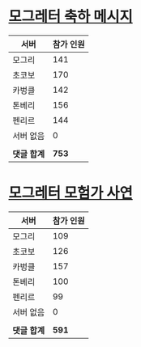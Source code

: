 # [모그레터 축하 메시지](./Event250701_v7_2_10th_moogleletter0.md)

|서버|참가 인원|
|-|-|
|모그리|141|
|초코보|170|
|카벙클|142|
|톤베리|156|
|펜리르|144|
|서버 없음|0|
|||
|**댓글 합계**|**753**|


# [모그레터 모험가 사연](./Event250701_v7_2_10th_moogleletter1.md)

|서버|참가 인원|
|-|-|
|모그리|109|
|초코보|126|
|카벙클|157|
|톤베리|100|
|펜리르|99|
|서버 없음|0|
|||
|**댓글 합계**|**591**|


